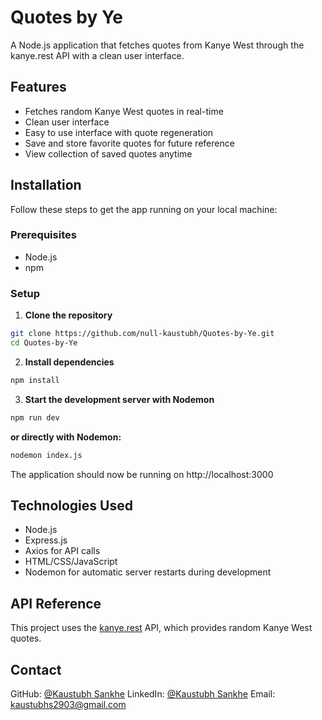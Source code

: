 # Quotes by Ye

A Node.js application that fetches quotes from Kanye West through the kanye.rest API with a clean user interface.

## Features

- Fetches random Kanye West quotes in real-time
- Clean user interface
- Easy to use interface with quote regeneration
- Save and store favorite quotes for future reference
- View collection of saved quotes anytime

## Installation

Follow these steps to get the app running on your local machine:

### Prerequisites

- Node.js
- npm

### Setup

1. **Clone the repository**

```bash
git clone https://github.com/null-kaustubh/Quotes-by-Ye.git
cd Quotes-by-Ye
```

2. **Install dependencies**

```bash
npm install
```

3. **Start the development server with Nodemon**

```bash
npm run dev
```

**or directly with Nodemon:**

```bash
nodemon index.js
```

The application should now be running on http://localhost:3000

## Technologies Used

- Node.js
- Express.js
- Axios for API calls
- HTML/CSS/JavaScript
- Nodemon for automatic server restarts during development

## API Reference

This project uses the [kanye.rest](https://kanye.rest/) API, which provides random Kanye West quotes.

## Contact

GitHub: [@Kaustubh Sankhe](https://github.com/null-kaustubh)
LinkedIn: [@Kaustubh Sankhe](https://www.linkedin.com/in/kaustubhsankhe/)
Email: kaustubhs2903@gmail.com
